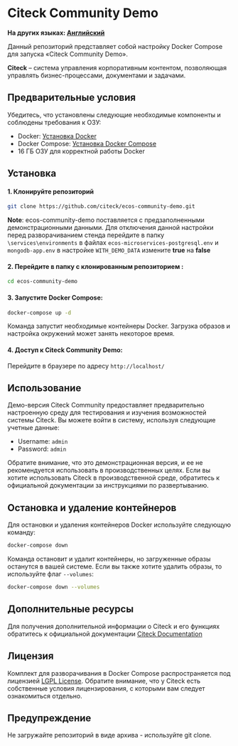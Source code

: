 # Citeck Community Demo

**На других языках: [Английский](README.md)**

Данный репозиторий представляет собой настройку Docker Compose для запуска «Citeck Community Demo». 

**Citeck** – система управления корпоративным контентом, позволяющая управлять бизнес-процессами, документами и задачами.

## Предварительные условия

Убедитесь, что установлены следующие необходимые компоненты и соблюдены требования к ОЗУ:

- Docker: [Установка Docker](https://docs.docker.com/engine/install/)
- Docker Compose: [Установка Docker Compose](https://docs.docker.com/compose/install/)
- 16 ГБ ОЗУ для корректной работы Docker

## Установка

#### 1. Клонируйте репозиторий

```bash
git clone https://github.com/citeck/ecos-community-demo.git
```

**Note**: 
ecos-community-demo поставляется с предзаполненными демонстрационными данными. 
Для отключения данной настройки перед разворачиванием стенда перейдите в папку `\services\environments` в файлах `ecos-microservices-postgresql.env` и `mongodb-app.env` в настройке `WITH_DEMO_DATA` измените **true** на **false**

#### 2. Перейдите в папку с клонированным репозиторием :

```bash
cd ecos-community-demo
```

#### 3. Запустите Docker Compose:

```bash
docker-compose up -d
```

Команда запустит необходимые контейнеры Docker. Загрузка образов и настройка окружений может занять некоторое время.

#### 4. Доступ к Citeck Community Demo:

Перейдите в браузере по адресу `http://localhost/`

## Использование

Демо-версия Citeck Community предоставляет предварительно настроенную среду для тестирования и изучения возможностей системы Citeck. Вы можете войти в систему, используя следующие учетные данные:

- Username: `admin`
- Password: `admin`

Обратите внимание, что это демонстрационная версия, и ее не рекомендуется использовать в производственных целях. Если вы хотите использовать Citeck в производственной среде, обратитесь к официальной документации за инструкциями по развертыванию.

## Остановка и удаление контейнеров

Для остановки и удаления контейнеров Docker используйте следующую команду:

```bash
docker-compose down
```

Команда остановит и удалит контейнеры, но загруженные образы останутся в вашей системе. Если вы также хотите удалить образы, то используйте флаг `--volumes`:

```bash
docker-compose down --volumes
```

## Дополнительные ресурсы

Для получения дополнительной информации о Citeck и его функциях обратитесь к официальной документации [Citeck Documentation](https://citeck-ecos.readthedocs.io/ru/latest/index.html)

## Лицензия

Комплект для разворачивания в Docker Compose распространяется под лицензией [LGPL License](LICENSE). Обратите внимание, что у Citeck есть собственные условия лицензирования, с которыми вам следует ознакомиться отдельно.

## Предупреждение

Не загружайте репозиторий в виде архива -  используйте git clone.
